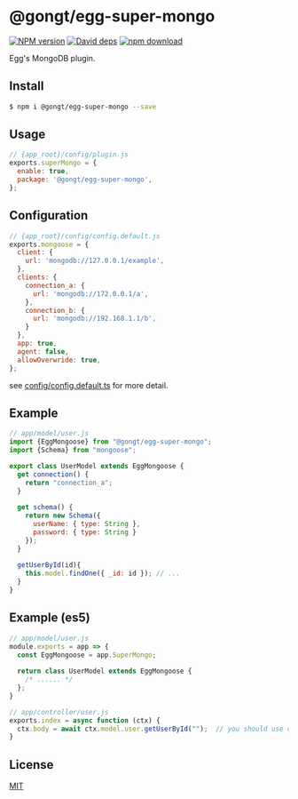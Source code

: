 # @gongt/egg-super-mongo
[![NPM version][npm-image]][npm-url]
[![David deps][david-image]][david-url]
[![npm download][download-image]][download-url]

[npm-image]: https://img.shields.io/npm/v/@gongt/egg-super-mongo.svg?style=flat-square
[npm-url]: https://npmjs.org/package/@gongt/egg-super-mongo
[david-image]: https://img.shields.io/david/gongt/egg-super-mongo.svg?style=flat-square
[david-url]: https://david-dm.org/gongt/egg-super-mongo
[download-image]: https://img.shields.io/npm/dm/@gongt/egg-super-mongo.svg?style=flat-square
[download-url]: https://npmjs.org/package/@gongt/egg-super-mongo

Egg's MongoDB plugin.

## Install

```bash
$ npm i @gongt/egg-super-mongo --save
```

## Usage

```js
// {app_root}/config/plugin.js
exports.superMongo = {
  enable: true,
  package: '@gongt/egg-super-mongo',
};
```

## Configuration
```js
// {app_root}/config/config.default.js
exports.mongoose = {
  client: {
    url: 'mongodb://127.0.0.1/example',
  },
  clients: {
    connection_a: {
      url: 'mongodb://172.0.0.1/a',
    },
    connection_b: {
      url: 'mongodb://192.168.1.1/b',
    }
  },
  app: true,
  agent: false,
  allowOverwride: true,
};
```

see [config/config.default.ts](config/config.default.ts) for more detail.

## Example
```js
// app/model/user.js
import {EggMongoose} from "@gongt/egg-super-mongo";
import {Schema} from "mongoose";

export class UserModel extends EggMongoose {
  get connection() { 
    return "connection_a";
  }
  
  get schema() {
    return new Schema({
      userName: { type: String },
      password: { type: String }
    });
  }
  
  getUserById(id){
    this.model.findOne({ _id: id }); // ...
  }
}
```


## Example (es5)
```js
// app/model/user.js
module.exports = app => {
  const EggMongoose = app.SuperMongo;
  
  return class UserModel extends EggMongoose {
    /* ...... */
  };
}

// app/controller/user.js
exports.index = async function (ctx) {
  ctx.body = await ctx.model.user.getUserById("");  // you should use camel case to access mongoose model
}
```

## License

[MIT](LICENSE)
